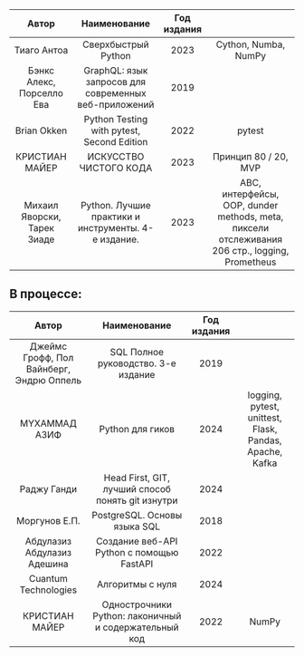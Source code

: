 |                  Автор                   |                     Наименование                      | Год издания |                                                                                                |
|:----------------------------------------:|:-----------------------------------------------------:|:-----------:|:----------------------------------------------------------------------------------------------:|
|               Тиаго Антоа                |                  Сверхбыстрый Python                  |    2023     |                                      Cython, Numba, NumPy                                      |
|        Бэнкс Алекс, Порселло Ева         | GraphQL: язык запросов для современных веб-приложений |    2019     |                                                                                                |
|               Brian Okken                |      Python Testing with pytest, Second Edition       |    2022     |                                             pytest                                             |
|              КРИСТИАН МАЙЕР              |                ИСКУССТВО ЧИСТОГО КОДА                 |    2023     |                                      Принцип 80 / 20, MVP                                      |
|       Михаил Яворски, Тарек Зиаде        |  Python. Лучшие практики и инструменты. 4-е издание.  |    2023     | ABC, интерфейсы, OOP, dunder methods, meta, пиксели отслеживания 206 стр., logging, Prometheus |


## В процессе:

|                  Автор                   |                     Наименование                      | Год издания |                                                         |
|:----------------------------------------:|:-----------------------------------------------------:|:-----------:|:-------------------------------------------------------:|
| Джеймс Грофф, Пол Вайнберг, Эндрю Оппель |          SQL Полное руководство. 3-е издание          |    2019     |                                                         |
|              MYXAMMAД АЗИФ               |                   Python для гиков                    |    2024     | logging, pytest, unittest, Flask, Pandas, Apache, Kafka |
|               Раджу Ганди                |   Head First, GIT, лучший способ понять git изнутри   |    2024     |                                                         |
|              Моргунов Е.П.               |             PostgreSQL. Основы языка SQL              |    2018     |                                                         |
|       Абдулазиз Абдулазиз Адешина        |       Создание веб-API Python с помощью FastAPI       |    2022     |                                                         |
|           Cuantum Technologies           |                   Алгоритмы с нуля                    |    2024     |                                                         |
|              КРИСТИАН МАЙЕР              | Однострочники Python: лаконичный и содержательный код |    2022     |                          NumPy                          |
